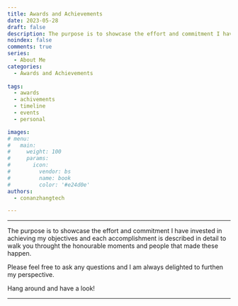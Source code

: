 ```yaml
---
title: Awards and Achievements
date: 2023-05-28
draft: false
description: The purpose is to showcase the effort and commitment I have invested in achieving my objectives and each accomplishment is described in detail to walk you throught the honourable moments and people that made these happen.
noindex: false
comments: true
series:
  - About Me
categories:
  - Awards and Achievements
  
tags:
  - awards
  - achivements
  - timeline
  - events
  - personal

images:
# menu:
#   main:
#     weight: 100
#     params:
#       icon:
#         vendor: bs
#         name: book
#         color: '#e24d0e'
authors:
  - conanzhangtech

---
```


---
The purpose is to showcase the effort and commitment I have invested in achieving my objectives and each accomplishment is described in detail to walk you throught the honourable moments and people that made these happen.

Please feel free to ask any questions and I am always delighted to furthen my perspective.

Hang around and have a look!

---